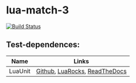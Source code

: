 # lua-match-3

[![Build Status](https://travis-ci.com/mikle9997/lua-match-3.svg?branch=master)](https://travis-ci.com/mikle9997/lua-match-3)


## Test-dependences:

| Name | Links |
| ------ | ----------- |
| LuaUnit   | [Github](https://github.com/bluebird75/luaunit), [LuaRocks](https://luarocks.org/modules/bluebird75/luaunit), [ReadTheDocs](https://luaunit.readthedocs.io/en/latest/) |